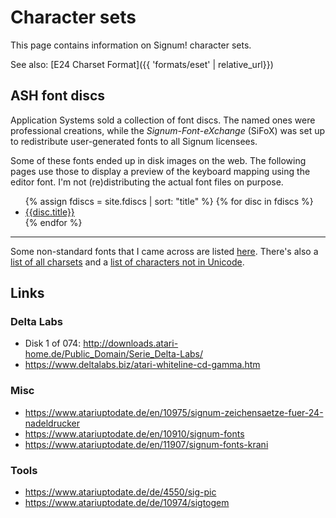 # Character sets

This page contains information on Signum! character sets.

See also: [E24 Charset Format]({{ 'formats/eset' | relative_url}})

## ASH font discs

Application Systems sold a collection of font discs. The named ones were
professional creations, while the *Signum-Font-eXchange* (SiFoX) was set
up to redistribute user-generated fonts to all Signum licensees.

Some of these fonts ended up in disk images on the web. The following
pages use those to display a preview of the keyboard mapping using the
editor font. I'm not (re)distributing the actual font files on purpose.

<ul>
{% assign fdiscs = site.fdiscs | sort: "title" %}
{% for disc in fdiscs %}
<li><a href="{{ disc.url }}">{{disc.title}}</a></li>
{% endfor %}
</ul>

---

Some non-standard fonts that I came across are listed [here](other). There's
also a [list of all charsets](all) and a [list of characters not in Unicode](missing).

## Links

### Delta Labs

- Disk 1 of 074: <http://downloads.atari-home.de/Public_Domain/Serie_Delta-Labs/>
- <https://www.deltalabs.biz/atari-whiteline-cd-gamma.htm>

### Misc

- <https://www.atariuptodate.de/en/10975/signum-zeichensaetze-fuer-24-nadeldrucker>
- <https://www.atariuptodate.de/en/10910/signum-fonts>
- <https://www.atariuptodate.de/en/11907/signum-fonts-krani>

### Tools

- <https://www.atariuptodate.de/de/4550/sig-pic>
- <https://www.atariuptodate.de/de/10974/sigtogem>